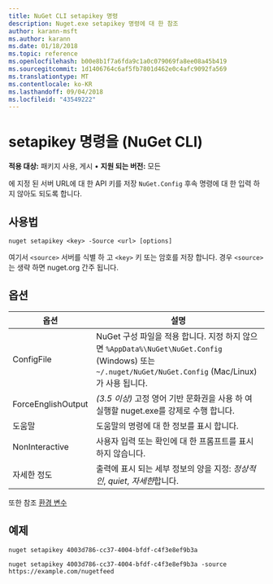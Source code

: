 ```yaml
---
title: NuGet CLI setapikey 명령
description: Nuget.exe setapikey 명령에 대 한 참조
author: karann-msft
ms.author: karann
ms.date: 01/18/2018
ms.topic: reference
ms.openlocfilehash: b00e8b1f7a6fda9c1a0c079069fa8ee08a45b419
ms.sourcegitcommit: 1d1406764c6af5fb7801d462e0c4afc9092fa569
ms.translationtype: MT
ms.contentlocale: ko-KR
ms.lasthandoff: 09/04/2018
ms.locfileid: "43549222"
---
```

# <a name="setapikey-command-nuget-cli"></a>setapikey 명령을 (NuGet CLI)

**적용 대상:** 패키지 사용, 게시 &bullet; **지원 되는 버전:** 모든

에 지정 된 서버 URL에 대 한 API 키를 저장 `NuGet.Config` 후속 명령에 대 한 입력 하지 않아도 되도록 합니다.

## <a name="usage"></a>사용법

```cli
nuget setapikey <key> -Source <url> [options]
```

여기서 `<source>` 서버를 식별 하 고 `<key>` 키 또는 암호를 저장 합니다. 경우 `<source>` 는 생략 하면 nuget.org 간주 됩니다.

## <a name="options"></a>옵션

| 옵션 | 설명 |
| --- | --- |
| ConfigFile | NuGet 구성 파일을 적용 합니다. 지정 하지 않으면 `%AppData%\NuGet\NuGet.Config` (Windows) 또는 `~/.nuget/NuGet/NuGet.Config` (Mac/Linux)가 사용 됩니다.|
| ForceEnglishOutput | *(3.5 이상)*  고정 영어 기반 문화권을 사용 하 여 실행할 nuget.exe를 강제로 수행 합니다. |
| 도움말 | 도움말의 명령에 대 한 정보를 표시 합니다. |
| NonInteractive | 사용자 입력 또는 확인에 대 한 프롬프트를 표시 하지 않습니다. |
| 자세한 정도 | 출력에 표시 되는 세부 정보의 양을 지정: *정상적인*, *quiet*, *자세한*합니다. |

또한 참조 [환경 변수](cli-ref-environment-variables.md)

## <a name="examples"></a>예제

```cli
nuget setapikey 4003d786-cc37-4004-bfdf-c4f3e8ef9b3a

nuget setapikey 4003d786-cc37-4004-bfdf-c4f3e8ef9b3a -source https://example.com/nugetfeed
```
